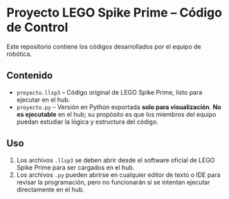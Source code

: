 # Proyecto LEGO Spike Prime – Código de Control

Este repositorio contiene los códigos desarrollados por el equipo de robótica.

## Contenido

- `proyecto.llsp3` – Código original de LEGO Spike Prime, listo para ejecutar en el hub.
- `proyecto.py` – Versión en Python exportada **solo para visualización**. **No es ejecutable** en el hub; su propósito es que los miembros del equipo puedan estudiar la lógica y estructura del código.

## Uso

1. Los archivos `.llsp3` se deben abrir desde el software oficial de LEGO Spike Prime para ser cargados en el hub.
2. Los archivos `.py` pueden abrirse en cualquier editor de texto o IDE para revisar la programación, pero no funcionarán si se intentan ejecutar directamente en el hub.
